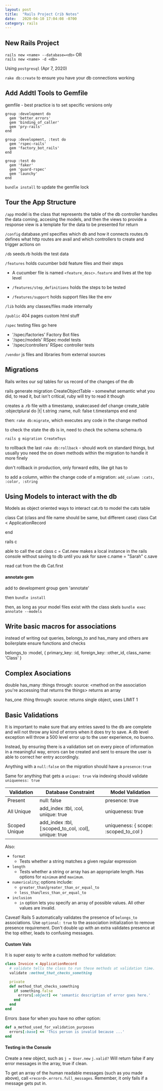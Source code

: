```yaml
---
layout: post
title:  "Rails Project Crib Notes"
date:   2020-04-10 17:04:08 -0700
category: rails
---
```


## New Rails Project
`rails new <name> --database=<db>` OR  
`rails new <name> -d <db>`

Using `postgresql` (Apr 7, 2020)

`rake db:create` to ensure you have your db connections working

## Add Addtl Tools to Gemfile
gemfile - best practice is to set specific versions only

```ru
group :development do
  gem 'better_errors'
  gem 'binding_of_caller'
  gem 'pry-rails'
end
```
```ru
group :development, :test do
  gem 'rspec-rails'
  gem 'factory_bot_rails'
end
```
```ru
group :test do
  gem 'faker'
  gem 'guard-rspec'
  gem 'launchy'
end
```

`bundle install` to update the gemfile lock

## Tour the App Structure

`/app`
model is the class that represents the table of the db
controller handles the data coming, accesing the models, and then the views to provide a response
view is a template for the data to be presented for return

`/config`
database.yml
specifies which db and how it connects
routes.rb
defines what http routes are avail and which controllers to create and trigger actions on

`/db`
seeds.rb
holds the test data

`/features`
holds cucumber bdd feature files and their steps

- A cucumber file is named `<feature_desc>.feature` and lives at the top level

- `/features/step_definitions` holds the steps to be tested
- `/features/support` holds support files like the env

`/lib`
holds any classes/files made internally

`/public`
404 pages
custom html stuff

`/spec`
testing files go here

- '/spec/factories' Factory Bot files
- '/spec/models' RSpec model tests
- '/spec/controllers' RSpec controller tests

`/vendor`
js files and libraries from external sources

## Migrations
Rails writes our sql tables for us
record of the changes of the db

rails generate migration CreateObjectTable - somewhat semantic what you did, to read it, but isn't critical, ruby will try to read it though

creates a .rb file with a timestamp, snakecased
def change
  <commands run in here/>
  create_table :objectplural do |t|
    t.string :name, null: false
    t.timestamps
  end
end


then:
`rake db:migrate`, which executes any code in the change method

to check the state the db is in, need to check the schema
schema.rb

`rails g migration CreateToys`

to rollback the last
`rake db:rollback` - should work on standard things, but usually you need the on down methods within the migration to handle it more finely

don't rollback in production, only forward edits, like git has to

to add a column, within the change code of a migration:
`add_column :cats, :color, :string`


## Using Models to interact with the db
Models as object oriented ways to interact
cat.rb to model the cats table

class Cat (class and file name should be same, but different case)
class Cat < ApplicationRecord

end

rails c

able to call the cat class
c = Cat.new
makes a local instance in the rails console without saving to db until you ask for save
c.name = "Sarah"
c.save

read cat from the db
Cat.first

#### annotate gem
add to development group
gem 'annotate'

then `bundle install`

then, as long as your model files exist with the class skels
`bundle exec annotate --models`

## Write basic macros for associations
instead of writing out queries, belongs_to and has_many and others are boilerplate ensure functions and checks

belongs_to :model, {
  primary_key: :id,
  foreign_key: :other_id,
  class_name: 'Class'
}

## Complex Asociations
double
has_many :things
  through: <an association>
  source: <method on the association you're accessing that returns the things>
returns an array

has_one :thing
  through: <name of some association>
  source: <method on there that gets you the rest of the way to the thing>
returns single object, uses LIMIT 1

## Basic Validations

It is important to make sure that any entries saved to the db are complete and will not throw any kind of errors when it does try to save. A db level exception will throw a 500 level error up to the user experience, no bueno.

Instead, by ensuring there is a validation set on every piece of information in a meaningful way, errors can be created and sent to ensure the user is able to correct her entry accordingly.

Anything with a `null:false` on the migration should have a `presence:true`

Same for anything that gets a `unique: true` via indexing should validate `uniqueness: true`

Validation    |  Database Constraint  |  Model Validation
-----------   |-----------------------|------------------
Present       |  null: false          |  presence: true
All Unique    |  add_index :tbl, :col, unique: true                   | uniqueness: true
Scoped Unique |  add_index :tbl, [:scoped_to_col, :col], unique: true | uniqueness: { scope: :scoped_to_col }

Also:
* `format`
    * Tests whether a string matches a given regular expression
* `length`
    * Tests whether a string or array has an appropriate length. Has
      options for `minimum` and `maximum`.
* `numericality`; options include:
    * `greater_than`/`greater_than_or_equal_to`
    * `less_than`/`less_than_or_equal_to`
* `inclusion`
    * `in` option lets you specify an array of possible values. All
      other values are invalid.

Caveat!
Rails 5 automatically validates the presence of `belongs_to` associations.
Use `optional: true` to the association initialization to remove presence requirement.
Don't double up with an extra validates presence at the top either, leads to confusing messages.

#### Custom Vals
It is super easy to write a custom method for validation:

```ruby
class Invoice < ApplicationRecord
  # validate tells the class to run these methods at validation time.
  validate :method_that_checks_something

  private
  def method_that_checks_something
    if something.false
      errors[:object] << 'semantic description of error goes here.'
    end
  end
end
```

Errors :base for when you have no other option:

```ruby
def a_method_used_for_validation_purposes
  errors[:base] << 'This person is invalid because ...'
end
```

#### Testing in the Console

Create a new object, such as 
`j = User.new`
`j.valid?` Will return false if any error messages in the array, true if clean.

To get an array of the human readable messages (such as you made above), call `<record>.errors.full_messages`. Remember, it only fails if a message gets put in.